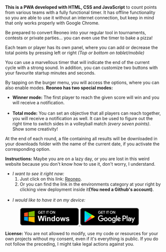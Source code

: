 <strong>This is a PWA developed with HTML, CSS and JavaScript</strong> to count points from various teams with a fully functional timer. It has offline functionality so you are able to use it without an internet connection, but keep in mind that only works properly with Google Chrome.

Be prepared to convert Reoneo into your regular tool in tournaments, contests or private parties... you can even use the timer to bake a pizza! 

Each team or player has its own panel, where you can add or decrease the total points by pressing left or right <em>(Top or bottom on tablet/mobile)</em>

You can use a marvellous timer that will indicate the end of the current cycle with a strong sound. In addition, you can customize two buttons with your favourite startup minutes and seconds.

By tapping on the burger menu, you will access the options, where you can also enable modes. <strong>Reoneo has two special modes:</strong>

<ul>
    <li><strong>Winner mode:</strong> The first player to reach the given score will win and you will receive a notification.</li>
    </br>
    <li><strong>Total mode:</strong> You can set an objective that all players can reach together, you will receive a notification as well. It can be used to figure out the right time to switch sides in a volleyball match <em>(every seven points)</em>. Show some creativity!</li>
</ul>

At the end of each round, a file containing all results will be downloaded in your downloads folder with the name of the current date, if you activate the corresponding option.

<strong>Instructions:</strong> Maybe you are on a lazy day, or you are lost in this weird website because you don't know how to use it, don't worry, I understand.
<ul>
    <li>
        <em>I want to see it right now:</em>
        <ol>
            <li>Just click on this link: <a href="https://j-alarcon.github.io/reoneo/">Reoneo</a>.</li>
            <li>Or you can find the link in the environments category at your right by clicking view deployment inside it<strong>(You need a Github's account)</strong>.</li>
        </ol>
    </li>
    </br>
    <li>
        <em>I would like to have it on my device:</em>
        <ol>
            </br>
            <a href="https://www.google.com">
                <img alt="Windows badge" src="./img/pwa/badges/windows_en.png" />
            </a>
            <a href="https://www.google.com">
                <img alt="Android badge" src="./img/pwa/badges/android_en.png" />
            </a> 
        </ol>
    </li>
</ul>

<strong>License:</strong> You are not allowed to modify, use my code or resources for your own projects without my consent, even if it's everything is public. If you do not follow the preceding, I might take legal actions against you.
